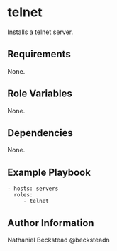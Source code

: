 telnet
=========

Installs a telnet server.

Requirements
------------

None.

Role Variables
--------------

None.

Dependencies
------------

None.

Example Playbook
----------------

    - hosts: servers
      roles:
         - telnet

Author Information
------------------

Nathaniel Beckstead @becksteadn
